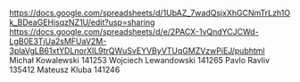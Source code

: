 https://docs.google.com/spreadsheets/d/1UbAZ_7wadQsjxXhGCNmTrLzh1Ok_BDeaGEHjsqzNZ1U/edit?usp=sharing
https://docs.google.com/spreadsheets/d/e/2PACX-1vQndYCJCWd-LgB0E3TjUa2sMFUaV2M-3plaVgLB61xtYDLnorXlL9trQWuSvEYVByVTUqGMZVzwPiEJ/pubhtml
Michał Kowalewski 141253
Wojciech Lewandowski 141265
Pavlo Ravliv 135412
Mateusz Kluba 141246